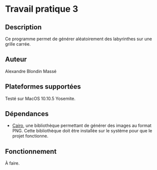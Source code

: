# Travail pratique 3

## Description

Ce programme permet de générer aléatoirement des labyrinthes sur une grille
carrée.

## Auteur

Alexandre Blondin Massé

## Plateformes supportées

Testé sur MacOS 10.10.5 Yosemite.

## Dépendances

- [Cairo](http://cairo.org/), une bibliothèque permettant de générer des images
  au format PNG. Cette bibliothèque doit être installée sur le système pour que
  le projet fonctionne.

## Fonctionnement

À faire.

